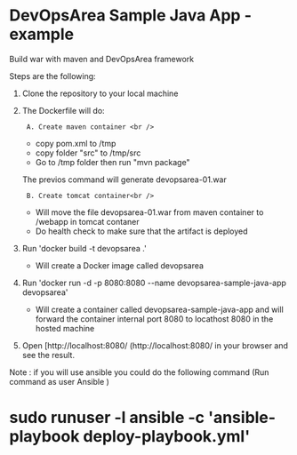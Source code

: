 


# DevOpsArea Sample Java App -example

Build war with maven and DevOpsArea framework


Steps are the following:

1. Clone the repository to your local machine
2. The Dockerfile will do:

        A. Create maven container <br />
        
     * copy pom.xml to /tmp <br />
     * copy folder "src" to /tmp/src <br />
     * Go to /tmp folder then run "mvn package"<br />
      
      The previos command will generate devopsarea-01.war<br />
        
        B. Create tomcat container<br />
        
     * Will move the file devopsarea-01.war from maven container to /webapp in tomcat contaner<br />
     * Do health check to make sure that the artifact is deployed

3. Run 'docker build -t devopsarea .' <br />
    
     * Will create a Docker image called devopsarea <br />

4. Run 'docker run -d -p 8080:8080 --name devopsarea-sample-java-app devopsarea' <br />
     * Will create a container called devopsarea-sample-java-app and will forward the container internal port 8080 to locathost 8080 in the hosted machine

5. Open [http://localhost:8080/
(http://localhost:8080/ in your browser and see the result.

Note : if you will use ansible you could do the following command (Run command as user Ansible )
# sudo runuser -l  ansible  -c 'ansible-playbook deploy-playbook.yml'
